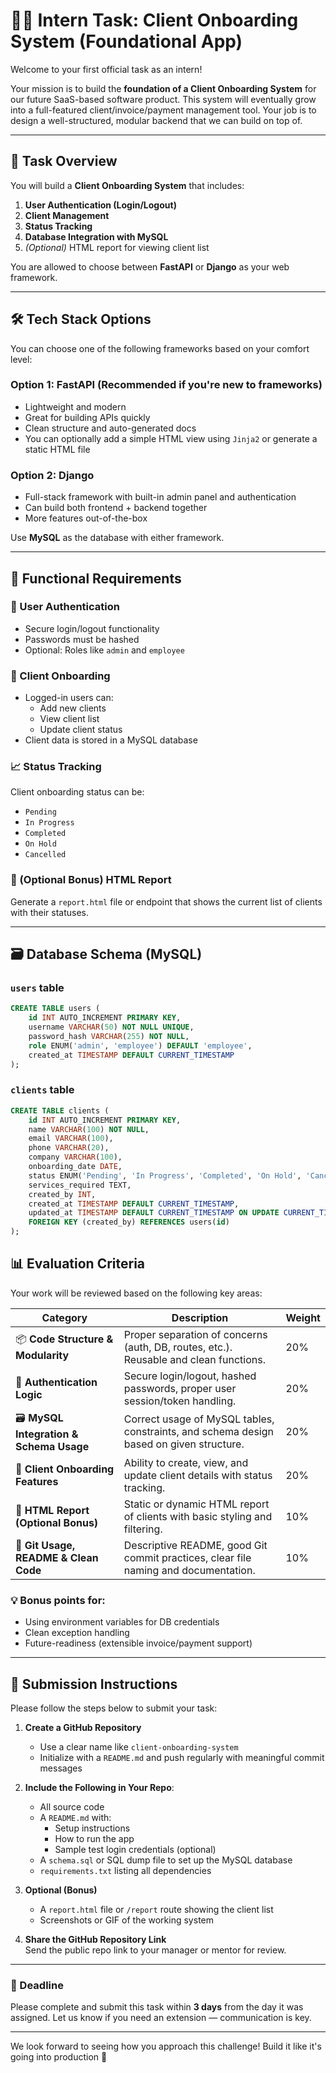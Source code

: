 # 🧑‍💻 Intern Task: Client Onboarding System (Foundational App)

Welcome to your first official task as an intern!

Your mission is to build the **foundation of a Client Onboarding System** for our future SaaS-based software product. This system will eventually grow into a full-featured client/invoice/payment management tool. Your job is to design a well-structured, modular backend that we can build on top of.

---

## 🚀 Task Overview

You will build a **Client Onboarding System** that includes:

1. **User Authentication (Login/Logout)**
2. **Client Management**
3. **Status Tracking**
4. **Database Integration with MySQL**
5. *(Optional)* HTML report for viewing client list

You are allowed to choose between **FastAPI** or **Django** as your web framework.

---

## 🛠️ Tech Stack Options

You can choose one of the following frameworks based on your comfort level:

### Option 1: FastAPI (Recommended if you're new to frameworks)
- Lightweight and modern
- Great for building APIs quickly
- Clean structure and auto-generated docs
- You can optionally add a simple HTML view using `Jinja2` or generate a static HTML file

### Option 2: Django
- Full-stack framework with built-in admin panel and authentication
- Can build both frontend + backend together
- More features out-of-the-box

Use **MySQL** as the database with either framework.

---

## 📂 Functional Requirements

### 🔐 User Authentication
- Secure login/logout functionality
- Passwords must be hashed
- Optional: Roles like `admin` and `employee`

### 👥 Client Onboarding
- Logged-in users can:
  - Add new clients
  - View client list
  - Update client status
- Client data is stored in a MySQL database

### 📈 Status Tracking
Client onboarding status can be:
- `Pending`
- `In Progress`
- `Completed`
- `On Hold`
- `Cancelled`

### 🧾 (Optional Bonus) HTML Report
Generate a `report.html` file or endpoint that shows the current list of clients with their statuses.

---

## 🗃️ Database Schema (MySQL)

### `users` table
```sql
CREATE TABLE users (
    id INT AUTO_INCREMENT PRIMARY KEY,
    username VARCHAR(50) NOT NULL UNIQUE,
    password_hash VARCHAR(255) NOT NULL,
    role ENUM('admin', 'employee') DEFAULT 'employee',
    created_at TIMESTAMP DEFAULT CURRENT_TIMESTAMP
);
```
### `clients` table
```sql
CREATE TABLE clients (
    id INT AUTO_INCREMENT PRIMARY KEY,
    name VARCHAR(100) NOT NULL,
    email VARCHAR(100),
    phone VARCHAR(20),
    company VARCHAR(100),
    onboarding_date DATE,
    status ENUM('Pending', 'In Progress', 'Completed', 'On Hold', 'Cancelled') DEFAULT 'Pending',
    services_required TEXT,
    created_by INT,
    created_at TIMESTAMP DEFAULT CURRENT_TIMESTAMP,
    updated_at TIMESTAMP DEFAULT CURRENT_TIMESTAMP ON UPDATE CURRENT_TIMESTAMP,
    FOREIGN KEY (created_by) REFERENCES users(id)
);
```

## 📊 Evaluation Criteria

Your work will be reviewed based on the following key areas:

| Category | Description | Weight |
|----------|-------------|--------|
| 📦 **Code Structure & Modularity** | Proper separation of concerns (auth, DB, routes, etc.). Reusable and clean functions. | 20% |
| 🔐 **Authentication Logic** | Secure login/logout, hashed passwords, proper user session/token handling. | 20% |
| 🗃️ **MySQL Integration & Schema Usage** | Correct usage of MySQL tables, constraints, and schema design based on given structure. | 20% |
| 👥 **Client Onboarding Features** | Ability to create, view, and update client details with status tracking. | 20% |
| 🧾 **HTML Report (Optional Bonus)** | Static or dynamic HTML report of clients with basic styling and filtering. | 10% |
| 📘 **Git Usage, README & Clean Code** | Descriptive README, good Git commit practices, clear file naming and documentation. | 10% |

### 💡 Bonus points for:
- Using environment variables for DB credentials
- Clean exception handling
- Future-readiness (extensible invoice/payment support)

---

## 📝 Submission Instructions

Please follow the steps below to submit your task:

1. **Create a GitHub Repository**  
   - Use a clear name like `client-onboarding-system`  
   - Initialize with a `README.md` and push regularly with meaningful commit messages

2. **Include the Following in Your Repo**:
   - All source code
   - A `README.md` with:
     - Setup instructions
     - How to run the app
     - Sample test login credentials (optional)
   - A `schema.sql` or SQL dump file to set up the MySQL database
   - `requirements.txt` listing all dependencies

3. **Optional (Bonus)**  
   - A `report.html` file or `/report` route showing the client list  
   - Screenshots or GIF of the working system

4. **Share the GitHub Repository Link**  
   Send the public repo link to your manager or mentor for review.

---

### 📌 Deadline

Please complete and submit this task within **3 days** from the day it was assigned. Let us know if you need an extension — communication is key.

---

We look forward to seeing how you approach this challenge! Build it like it's going into production 🚀
